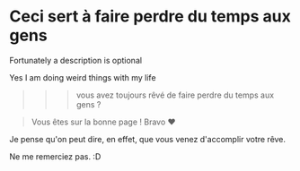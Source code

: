 # Ceci sert à faire perdre du temps aux gens
Fortunately a description is optional

Yes I am doing weird things with my life


>>> vous avez toujours rêvé de faire perdre du temps aux gens ?

> Vous êtes sur la bonne page ! Bravo ♥

Je pense qu'on peut dire, en effet, que vous venez d'accomplir votre rêve.

Ne me remerciez pas.    :D